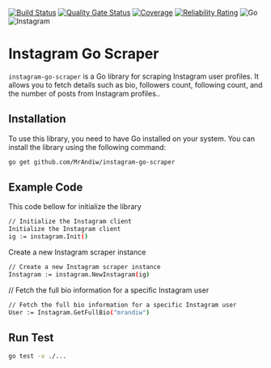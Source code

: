 [![Build Status](https://github.com/MrAndiw/instagram-go-scraper/actions/workflows/go.yml/badge.svg)](https://github.com/MrAndiw/instagram-go-scraper/actions)
[![Quality Gate Status](https://sonarcloud.io/api/project_badges/measure?project=MrAndiw_instagram-go-scraper&metric=alert_status)](https://sonarcloud.io/summary/new_code?id=MrAndiw_instagram-go-scraper)
[![Coverage](https://sonarcloud.io/api/project_badges/measure?project=MrAndiw_instagram-go-scraper&metric=coverage)](https://sonarcloud.io/summary/new_code?id=MrAndiw_instagram-go-scraper)
[![Reliability Rating](https://sonarcloud.io/api/project_badges/measure?project=MrAndiw_instagram-go-scraper&metric=reliability_rating)](https://sonarcloud.io/summary/new_code?id=MrAndiw_instagram-go-scraper)
<img src="https://camo.githubusercontent.com/33cfae3047a121e7811c7a54e7b6ef4029c9db941f3d180a176069220c878954/68747470733a2f2f696d672e736869656c64732e696f2f62616467652f676f2d2532333030414444382e7376673f7374796c653d666f722d7468652d6261646765266c6f676f3d676f266c6f676f436f6c6f723d7768697465" alt="Go" data-canonical-src="https://img.shields.io/badge/go-%2300ADD8.svg?style=for-the-badge&amp;logo=go&amp;logoColor=white" style="max-width: 100%;">
<img src="https://camo.githubusercontent.com/7f5701ed50f919cf2352cd028b5b2dc974b5e643fe4d78ad826eb9e74551157f/68747470733a2f2f696d672e736869656c64732e696f2f62616467652f496e7374616772616d2d2532334534343035462e7376673f7374796c653d666f722d7468652d6261646765266c6f676f3d496e7374616772616d266c6f676f436f6c6f723d7768697465" alt="Instagram" data-canonical-src="https://img.shields.io/badge/Instagram-%23E4405F.svg?style=for-the-badge&amp;logo=Instagram&amp;logoColor=white" style="max-width: 100%;">

# Instagram Go Scraper

`instagram-go-scraper` is a Go library for scraping Instagram user profiles. It allows you to fetch details such as bio, followers count, following count, and the number of posts from Instagram profiles..

## Installation

To use this library, you need to have Go installed on your system. You can install the library using the following command:

```bash
go get github.com/MrAndiw/instagram-go-scraper
```

## Example Code

This code bellow for initialize the library

```bash
// Initialize the Instagram client
Initialize the Instagram client
ig := instagram.Init()
```

Create a new Instagram scraper instance

```bash
// Create a new Instagram scraper instance
Instagram := instagram.NewInstagram(ig)
```

// Fetch the full bio information for a specific Instagram user

```bash
// Fetch the full bio information for a specific Instagram user
User := Instagram.GetFullBio("mrandiw")
```

## Run Test

```bash
go test -v ./...
```
